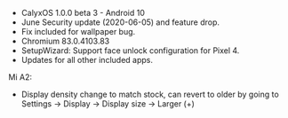 * CalyxOS 1.0.0 beta 3 - Android 10
* June Security update (2020-06-05) and feature drop.
* Fix included for wallpaper bug.
* Chromium 83.0.4103.83
* SetupWizard: Support face unlock configuration for Pixel 4.
* Updates for all other included apps.

Mi A2:
* Display density change to match stock, can revert to older by going to Settings -> Display -> Display size -> Larger (+)
